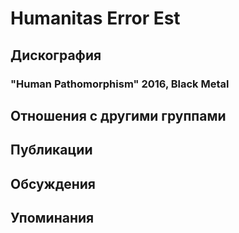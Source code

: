 # Humanitas Error Est



## Дискография

### "Human Pathomorphism" 2016, Black Metal




## Отношения с другими группами


## Публикации


## Обсуждения


## Упоминания

